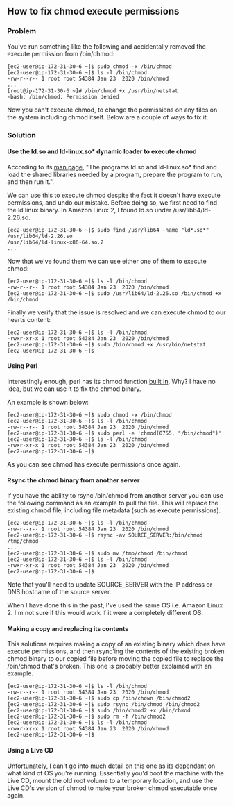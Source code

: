 ## How to fix chmod execute permissions

### Problem

You've run something like the following and accidentally removed the execute permission from /bin/chmod:

```
[ec2-user@ip-172-31-30-6 ~]$ sudo chmod -x /bin/chmod
[ec2-user@ip-172-31-30-6 ~]$ ls -l /bin/chmod
-rw-r--r-- 1 root root 54384 Jan 23  2020 /bin/chmod
...
[root@ip-172-31-30-6 ~]# /bin/chmod +x /usr/bin/netstat 
-bash: /bin/chmod: Permission denied
```

Now you can't execute chmod, to change the permissions on any files on the system including chmod itself. Below are a couple of ways to fix it.

### Solution

#### Use the ld.so and ld-linux.so\* dynamic loader to execute chmod

According to its [man page](https://linux.die.net/man/8/ld-linux), "The programs ld.so and ld-linux.so\* find and load the shared libraries needed by a program, prepare the program to run, and then run it.".

We can use this to execute chmod despite the fact it doesn't have execute permissions, and undo our mistake. Before doing so, we first need to find the ld linux binary. In Amazon Linux 2, I found ld.so under /usr/lib64/ld-2.26.so.

```
[ec2-user@ip-172-31-30-6 ~]$ sudo find /usr/lib64 -name "ld*.so*"
/usr/lib64/ld-2.26.so
/usr/lib64/ld-linux-x86-64.so.2
...
```

Now that we've found them we can use either one of them to execute chmod:

```
[ec2-user@ip-172-31-30-6 ~]$ ls -l /bin/chmod
-rw-r--r-- 1 root root 54384 Jan 23  2020 /bin/chmod
[ec2-user@ip-172-31-30-6 ~]$ sudo /usr/lib64/ld-2.26.so /bin/chmod +x /bin/chmod
```

Finally we verify that the issue is resolved and we can execute chmod to our hearts content:

```
[ec2-user@ip-172-31-30-6 ~]$ ls -l /bin/chmod
-rwxr-xr-x 1 root root 54384 Jan 23  2020 /bin/chmod
[ec2-user@ip-172-31-30-6 ~]$ sudo /bin/chmod +x /usr/bin/netstat
[ec2-user@ip-172-31-30-6 ~]$ 
```

#### Using Perl

Interestingly enough, perl has its chmod function [built in](https://perldoc.perl.org/functions/chmod). Why? I have no idea, but we can use it to fix the chmod binary.

An example is shown below:

```
[ec2-user@ip-172-31-30-6 ~]$ sudo chmod -x /bin/chmod
[ec2-user@ip-172-31-30-6 ~]$ ls -l /bin/chmod
-rw-r--r-- 1 root root 54384 Jan 23  2020 /bin/chmod
[ec2-user@ip-172-31-30-6 ~]$ sudo perl -e 'chmod(0755, "/bin/chmod")'
[ec2-user@ip-172-31-30-6 ~]$ ls -l /bin/chmod
-rwxr-xr-x 1 root root 54384 Jan 23  2020 /bin/chmod
[ec2-user@ip-172-31-30-6 ~]$ 
```

As you can see chmod has execute permissions once again.

#### Rsync the chmod binary from another server

If you have the ability to rsync /bin/chmod from another server you can use the following command as an example to pull the file. This will replace the existing chmod file, including file metadata (such as execute permissions).

```
[ec2-user@ip-172-31-30-6 ~]$ ls -l /bin/chmod
-rw-r--r-- 1 root root 54384 Jan 23  2020 /bin/chmod
[ec2-user@ip-172-31-30-6 ~]$ rsync -av SOURCE_SERVER:/bin/chmod /tmp/chmod
...
[ec2-user@ip-172-31-30-6 ~]$ sudo mv /tmp/chmod /bin/chmod
[ec2-user@ip-172-31-30-6 ~]$ ls -l /bin/chmod
-rwxr-xr-x 1 root root 54384 Jan 23  2020 /bin/chmod
[ec2-user@ip-172-31-30-6 ~]$ 
```

Note that you'll need to update SOURCE_SERVER with the IP address or DNS hostname of the source server.

When I have done this in the past, I've used the same OS i.e. Amazon Linux 2. I'm not sure if this would work if it were a completely different OS.

#### Making a copy and replacing its contents

This solutions requires making a copy of an existing binary which does have execute permissions, and then rsync'ing the contents of the existing broken chmod binary to our copied file before moving the copied file to replace the /bin/chmod that's broken. This one is probably better explained with an example.

```
[ec2-user@ip-172-31-30-6 ~]$ ls -l /bin/chmod
-rw-r--r-- 1 root root 54384 Jan 23  2020 /bin/chmod
[ec2-user@ip-172-31-30-6 ~]$ sudo cp /bin/chown /bin/chmod2
[ec2-user@ip-172-31-30-6 ~]$ sudo rsync /bin/chmod /bin/chmod2
[ec2-user@ip-172-31-30-6 ~]$ sudo /bin/chmod2 +x /bin/chmod
[ec2-user@ip-172-31-30-6 ~]$ sudo rm -f /bin/chmod2
[ec2-user@ip-172-31-30-6 ~]$ ls -l /bin/chmod
-rwxr-xr-x 1 root root 54384 Jan 23  2020 /bin/chmod
[ec2-user@ip-172-31-30-6 ~]$ 
```

#### Using a Live CD

Unfortunately, I can't go into much detail on this one as its dependant on what kind of OS you're running. Essentially you'd boot the machine with the Live CD, mount the old root volume to a temporary location, and use the Live CD's version of chmod to make your broken chmod executable once again.
